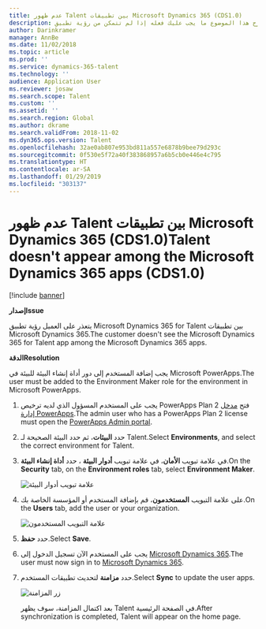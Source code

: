 ```yaml
---
title: عدم ظهور Talent بين تطبيقات Microsoft Dynamics 365 (CDS1.0)
description: يشرح هذا الموضوع ما يجب عليك فعله إذا لم تتمكن من رؤية تطبيق Microsoft Dynamics 365 for Talent بين تطبيقات Microsoft Dynamics 365.
author: Darinkramer
manager: AnnBe
ms.date: 11/02/2018
ms.topic: article
ms.prod: ''
ms.service: dynamics-365-talent
ms.technology: ''
audience: Application User
ms.reviewer: josaw
ms.search.scope: Talent
ms.custom: ''
ms.assetid: ''
ms.search.region: Global
ms.author: dkrame
ms.search.validFrom: 2018-11-02
ms.dyn365.ops.version: Talent
ms.openlocfilehash: 32ae0ab807e953bd811a557e6878b9bee79d293c
ms.sourcegitcommit: 0f530e5f72a40f383868957a6b5cb0e446e4c795
ms.translationtype: HT
ms.contentlocale: ar-SA
ms.lasthandoff: 01/29/2019
ms.locfileid: "303137"
---
```

# <a name="talent-doesnt-appear-among-the-microsoft-dynamics-365-apps-cds10"></a><span data-ttu-id="db7f5-103">عدم ظهور Talent بين تطبيقات Microsoft Dynamics 365 (CDS1.0)</span><span class="sxs-lookup"><span data-stu-id="db7f5-103">Talent doesn't appear among the Microsoft Dynamics 365 apps (CDS1.0)</span></span>

[!include [banner](includes/banner.md)]

<span data-ttu-id="db7f5-104">**إصدار**</span><span class="sxs-lookup"><span data-stu-id="db7f5-104">**Issue**</span></span>

<span data-ttu-id="db7f5-105">يتعذر على العميل رؤية تطبيق Microsoft Dynamics 365 for Talent بين تطبيقات Microsoft Dynamics 365.</span><span class="sxs-lookup"><span data-stu-id="db7f5-105">The customer doesn't see the Microsoft Dynamics 365 for Talent app among the Microsoft Dynamics 365 apps.</span></span>

<span data-ttu-id="db7f5-106">**‏‏الدقة**</span><span class="sxs-lookup"><span data-stu-id="db7f5-106">**Resolution**</span></span>

<span data-ttu-id="db7f5-107">يجب إضافة المستخدم إلى دور أداة إنشاء البيئة للبيئة في Microsoft PowerApps.</span><span class="sxs-lookup"><span data-stu-id="db7f5-107">The user must be added to the Environment Maker role for the environment in Microsoft PowerApps.</span></span>

1. <span data-ttu-id="db7f5-108">يجب على المستخدم المسؤول الذي لديه ترخيص PowerApps Plan 2 فتح [مدخل إدارة PowerApps](https://preview.admin.powerapps.com/).</span><span class="sxs-lookup"><span data-stu-id="db7f5-108">The admin user who has a PowerApps Plan 2 license must open the [PowerApps Admin portal](https://preview.admin.powerapps.com/).</span></span>
2. <span data-ttu-id="db7f5-109">حدد **البيئات**، ثم حدد البيئة الصحيحة لـ Talent.</span><span class="sxs-lookup"><span data-stu-id="db7f5-109">Select **Environments**, and select the correct environment for Talent.</span></span>
3. <span data-ttu-id="db7f5-110">في علامة تبويب **الأمان**، في علامة تبويب **أدوار البيئة** ، حدد **أداة إنشاء البيئة**.</span><span class="sxs-lookup"><span data-stu-id="db7f5-110">On the **Security** tab, on the **Environment roles** tab, select **Environment Maker**.</span></span>

    ![علامة تبويب أدوار البيئة](media/environment-roles.png)

4. <span data-ttu-id="db7f5-112">على علامة التبويب **المستخدمون**، قم بإضافة المستخدم أو المؤسسة الخاصة بك.</span><span class="sxs-lookup"><span data-stu-id="db7f5-112">On the **Users** tab, add the user or your organization.</span></span>

    ![علامة التبويب المستخدمون](media/environment-maker.png)

5. <span data-ttu-id="db7f5-114">حدد **حفظ**.</span><span class="sxs-lookup"><span data-stu-id="db7f5-114">Select **Save**.</span></span>
6. <span data-ttu-id="db7f5-115">يجب على المستخدم الآن تسجيل الدخول إلى [Microsoft Dynamics 365](https://home.dynamics.com/).</span><span class="sxs-lookup"><span data-stu-id="db7f5-115">The user must now sign in to [Microsoft Dynamics 365](https://home.dynamics.com/).</span></span>
7. <span data-ttu-id="db7f5-116">حدد **مزامنة** لتحديث تطبيقات المستخدم.</span><span class="sxs-lookup"><span data-stu-id="db7f5-116">Select **Sync** to update the user apps.</span></span>

    ![زر المزامنة](media/get-more.png)

    <span data-ttu-id="db7f5-118">بعد اكتمال المزامنة، سوف يظهر Talent في الصفحة الرئيسية.</span><span class="sxs-lookup"><span data-stu-id="db7f5-118">After synchronization is completed, Talent will appear on the home page.</span></span>
